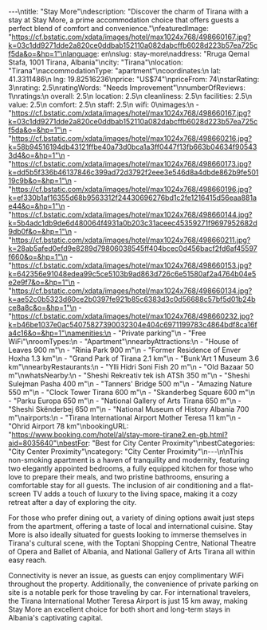 ---\ntitle: "Stay More"\ndescription: "Discover the charm of Tirana with a stay at Stay More, a prime accommodation choice that offers guests a perfect blend of comfort and convenience."\nfeaturedImage: "https://cf.bstatic.com/xdata/images/hotel/max1024x768/498660167.jpg?k=03c1dd9271dde2a820ce0ddbab152110a082dabcffb6028d223b57ea725cf5da&o=&hp=1"\nlanguage: en\nslug: stay-more\naddress: "Rruga Qemal Stafa, 1001 Tirana, Albania"\ncity: "Tirana"\nlocation: "Tirana"\naccommodationType: "apartment"\ncoordinates:\n  lat: 41.3311486\n  lng: 19.82516236\nprice: "US$74"\npriceFrom: 74\nstarRating: 3\nrating: 2.5\nratingWords: "Needs Improvement"\nnumberOfReviews: 1\nratings:\n  overall: 2.5\n  location: 2.5\n  cleanliness: 2.5\n  facilities: 2.5\n  value: 2.5\n  comfort: 2.5\n  staff: 2.5\n  wifi: 0\nimages:\n  - "https://cf.bstatic.com/xdata/images/hotel/max1024x768/498660167.jpg?k=03c1dd9271dde2a820ce0ddbab152110a082dabcffb6028d223b57ea725cf5da&o=&hp=1"\n  - "https://cf.bstatic.com/xdata/images/hotel/max1024x768/498660216.jpg?k=58b94516194db43121ffbe40a73d0bca1a3ff0447f13fb663b04634f905433d4&o=&hp=1"\n  - "https://cf.bstatic.com/xdata/images/hotel/max1024x768/498660173.jpg?k=dd5b5f336b46137846c399ad72d3792f2eee3e546d8a4dbde862b9fe50119c9b&o=&hp=1"\n  - "https://cf.bstatic.com/xdata/images/hotel/max1024x768/498660196.jpg?k=ef330b1af16355d68b9563312f24430696276bd1c2fe1216415d56eaa881ae44&o=&hp=1"\n  - "https://cf.bstatic.com/xdata/images/hotel/max1024x768/498660144.jpg?k=5b4adc1db9de6d480064f4931a0b203c31aceec45359271f9697952682d9db0f&o=&hp=1"\n  - "https://cf.bstatic.com/xdata/images/hotel/max1024x768/498660211.jpg?k=28ab5afed0efd9e8289d79806038545ff404bcec0d456bacf2fd6af45597f660&o=&hp=1"\n  - "https://cf.bstatic.com/xdata/images/hotel/max1024x768/498660153.jpg?k=642356e91048edea99c5ce5103b9ad863d726c6e51580af2a4764b04e5e2e9f7&o=&hp=1"\n  - "https://cf.bstatic.com/xdata/images/hotel/max1024x768/498660134.jpg?k=ae52c0b5323d60ce2b0397fe921b85c6383d3c0d56688c57bf5d01b24bce8a8c&o=&hp=1"\n  - "https://cf.bstatic.com/xdata/images/hotel/max1024x768/498660232.jpg?k=b46be1037e0ac54075827390032304e404c6971199783c4864bdf8ca16fa4c16&o=&hp=1"\namenities:\n  - "Private parking"\n  - "Free WiFi"\nroomTypes:\n  - "Apartment"\nnearbyAttractions:\n  - "House of Leaves 900 m"\n  - "Rinia Park 900 m"\n  - "Former Residence of Enver Hoxha 1.3 km"\n  - "Grand Park of Tirana 2.1 km"\n  - "Bunk'Art 1 Museum 3.6 km"\nnearbyRestaurants:\n  - "Ylli Hidri Soni Fish 20 m"\n  - "Old Bazaar 50 m"\nwhatsNearby:\n  - "Sheshi Rekreativ tek ish ATSh 350 m"\n  - "Sheshi Sulejman Pasha 400 m"\n  - "Tanners' Bridge 500 m"\n  - "Amazing Nature 550 m"\n  - "Clock Tower Tirana 600 m"\n  - "Skanderbeg Square 600 m"\n  - "Parku Europa 650 m"\n  - "National Gallery of Arts Tirana 650 m"\n  - "Sheshi Skënderbej 650 m"\n  - "National Museum of History Albania 700 m"\nairports:\n  - "Tirana International Airport Mother Teresa 11 km"\n  - "Ohrid Airport 78 km"\nbookingURL: "https://www.booking.com/hotel/al/stay-more-tirane2.en-gb.html?aid=8035640"\nbestFor: "Best for City Center Proximity"\nbestCategories: "City Center Proximity"\ncategory: "City Center Proximity"\n---\n\nThis non-smoking apartment is a haven of tranquility and modernity, featuring two elegantly appointed bedrooms, a fully equipped kitchen for those who love to prepare their meals, and two pristine bathrooms, ensuring a comfortable stay for all guests. The inclusion of air conditioning and a flat-screen TV adds a touch of luxury to the living space, making it a cozy retreat after a day of exploring the city.

For those who prefer dining out, a variety of dining options await just steps from the apartment, offering a taste of local and international cuisine. Stay More is also ideally situated for guests looking to immerse themselves in Tirana's cultural scene, with the Toptani Shopping Centre, National Theatre of Opera and Ballet of Albania, and National Gallery of Arts Tirana all within easy reach.

Connectivity is never an issue, as guests can enjoy complimentary WiFi throughout the property. Additionally, the convenience of private parking on site is a notable perk for those traveling by car. For international travelers, the Tirana International Mother Teresa Airport is just 15 km away, making Stay More an excellent choice for both short and long-term stays in Albania's captivating capital.